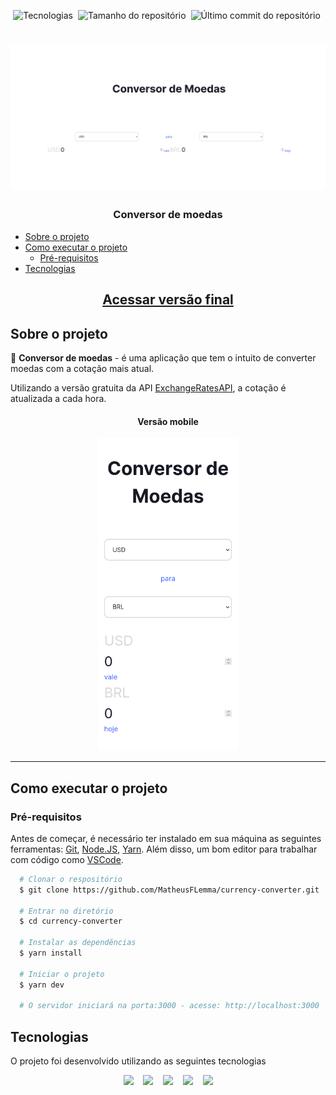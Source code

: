 <p align="center">
  <img alt="Tecnologias" src="https://img.shields.io/static/v1?label=tecnologias&message=5&color=e2e2e2&style=for-the-badge" />&nbsp;
  <img alt="Tamanho do repositório" src="https://img.shields.io/github/repo-size/MatheusFLemma/currency-converter?style=for-the-badge" />&nbsp;
  <img alt="Último commit do repositório" src="https://img.shields.io/github/last-commit/MatheusFLemma/currency-converter?style=for-the-badge" />&nbsp;
</p>

<h1 align="center">
  <img src="/.github/desktop.png" width="600" alt="Foto do projeto Conversor de moedas">
</h1>

<h3 align="center">Conversor de moedas</h3>

<!--ts-->

- [Sobre o projeto](#sobre-o-projeto)
- [Como executar o projeto](#como-executar-o-projeto)
  - [Pré-requisitos](#pré-requisitos)
- [Tecnologias](#tecnologias)
<!--te-->

<a href="https://currency-converter-coral.vercel.app/" rel="external" target="_blank"><h2 align="center">Acessar versão final</h2></a>

## Sobre o projeto

💬 **Conversor de moedas** - é uma aplicação que tem o intuito de converter moedas com a cotação mais atual.

Utilizando a versão gratuita da API [ExchangeRatesAPI](https://exchangeratesapi.io/), a cotação é atualizada a cada hora.

<h4 align="center"><strong>Versão mobile</strong></h4>
<p align="center"><img src="/.github/mobile.png" height="500" alt="Vídeo de apresentação da versão mobile do projeto" /></p>


---

## Como executar o projeto

### Pré-requisitos

Antes de começar, é necessário ter instalado em sua máquina as seguintes ferramentas:
[Git](https://git-scm.com), [Node.JS](https://nodejs.org/en/), [Yarn](https://classic.yarnpkg.com/lang/en/docs/install/#debian-stable).
Além disso, um bom editor para trabalhar com código como [VSCode](https://code.visualstudio.com/).

```bash
  # Clonar o respositório
  $ git clone https://github.com/MatheusFLemma/currency-converter.git

  # Entrar no diretório
  $ cd currency-converter

  # Instalar as dependências
  $ yarn install

  # Iniciar o projeto
  $ yarn dev

  # O servidor iniciará na porta:3000 - acesse: http://localhost:3000
```

## Tecnologias

O projeto foi desenvolvido utilizando as seguintes tecnologias

<p align="center">
<a href="https://www.typescriptlang.org/" rel="external" target="_blank"><img src="https://img.shields.io/badge/TypeScript-262626?style=for-the-badge&logo=TypeScript"/></a>&nbsp;&nbsp;&nbsp;
<a href="https://pt-br.reactjs.org/" rel="external" target="_blank"><img src="https://img.shields.io/badge/ReactJS-282C34?style=for-the-badge&logo=react"/></a>&nbsp;&nbsp;&nbsp;
<a href="https://vitejs.dev/" rel="external" target="_blank"><img src="https://img.shields.io/badge/Vite-efefef?style=for-the-badge&logo=Vite"/></a>&nbsp;&nbsp;&nbsp;
<a href="https://tailwindcss.com/" rel="external" target="_blank"><img src="https://img.shields.io/badge/Tailwind CSS-0B1120?style=for-the-badge&logo=tailwindcss"/></a>&nbsp;&nbsp;&nbsp;
<a href="https://pages.github.com/" rel="external" target="_blank"><img src="https://img.shields.io/badge/Vercel-000?style=for-the-badge&logo=vercel"/></a>
</p>
